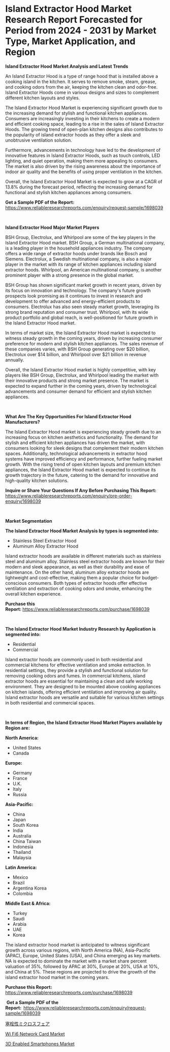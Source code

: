 <p><h1>Island Extractor Hood Market Research Report Forecasted for Period from 2024 -  2031 by Market Type, Market Application, and Region</h1></p><p><strong>Island Extractor Hood Market Analysis and Latest Trends</strong></p>
<p><p>An Island Extractor Hood is a type of range hood that is installed above a cooking island in the kitchen. It serves to remove smoke, steam, grease, and cooking odors from the air, keeping the kitchen clean and odor-free. Island Extractor Hoods come in various designs and sizes to complement different kitchen layouts and styles.</p><p>The Island Extractor Hood Market is experiencing significant growth due to the increasing demand for stylish and functional kitchen appliances. Consumers are increasingly investing in their kitchens to create a modern and efficient cooking space, leading to a rise in the sales of Island Extractor Hoods. The growing trend of open-plan kitchen designs also contributes to the popularity of island extractor hoods as they offer a sleek and unobtrusive ventilation solution.</p><p>Furthermore, advancements in technology have led to the development of innovative features in Island Extractor Hoods, such as touch controls, LED lighting, and quiet operation, making them more appealing to consumers. The market is also driven by the rising awareness about the importance of indoor air quality and the benefits of using proper ventilation in the kitchen.</p><p>Overall, the Island Extractor Hood Market is expected to grow at a CAGR of 13.8% during the forecast period, reflecting the increasing demand for functional and stylish kitchen appliances among consumers.</p></p>
<p><strong>Get a Sample PDF of the Report:&nbsp;</strong> <a href="https://www.reliableresearchreports.com/enquiry/request-sample/1698039">https://www.reliableresearchreports.com/enquiry/request-sample/1698039</a></p>
<p>&nbsp;</p>
<p><strong>Island Extractor Hood Major Market Players</strong></p>
<p><p>BSH Group, Electrolux, and Whirlpool are some of the key players in the Island Extractor Hood market. BSH Group, a German multinational company, is a leading player in the household appliances industry. The company offers a wide range of extractor hoods under brands like Bosch and Siemens. Electrolux, a Swedish multinational company, is also a major player in the market with its range of kitchen appliances including island extractor hoods. Whirlpool, an American multinational company, is another prominent player with a strong presence in the global market.</p><p>BSH Group has shown significant market growth in recent years, driven by its focus on innovation and technology. The company's future growth prospects look promising as it continues to invest in research and development to offer advanced and energy-efficient products to consumers. Electrolux has also seen steady market growth, leveraging its strong brand reputation and consumer trust. Whirlpool, with its wide product portfolio and global reach, is well-positioned for future growth in the Island Extractor Hood market.</p><p>In terms of market size, the Island Extractor Hood market is expected to witness steady growth in the coming years, driven by increasing consumer preference for modern and stylish kitchen appliances. The sales revenue of these companies varies, with BSH Group generating over $20 billion, Electrolux over $14 billion, and Whirlpool over $21 billion in revenue annually.</p><p>Overall, the Island Extractor Hood market is highly competitive, with key players like BSH Group, Electrolux, and Whirlpool leading the market with their innovative products and strong market presence. The market is expected to expand further in the coming years, driven by technological advancements and consumer demand for efficient and stylish kitchen appliances.</p></p>
<p>&nbsp;</p>
<p><strong>What Are The Key Opportunities For Island Extractor Hood Manufacturers?</strong></p>
<p><p>The Island Extractor Hood market is experiencing steady growth due to an increasing focus on kitchen aesthetics and functionality. The demand for stylish and efficient kitchen appliances has driven the market, with consumers looking for sleek designs that complement their modern kitchen spaces. Additionally, technological advancements in extractor hood systems have improved efficiency and performance, further fueling market growth. With the rising trend of open kitchen layouts and premium kitchen appliances, the Island Extractor Hood market is expected to continue its growth trajectory in the future, catering to the demand for innovative and high-quality kitchen solutions.</p></p>
<p><strong>Inquire or Share Your Questions If Any Before Purchasing This Report:</strong> <a href="https://www.reliableresearchreports.com/enquiry/pre-order-enquiry/1698039">https://www.reliableresearchreports.com/enquiry/pre-order-enquiry/1698039</a></p>
<p>&nbsp;</p>
<p><strong>Market Segmentation</strong></p>
<p><strong>The Island Extractor Hood Market Analysis by types is segmented into:</strong></p>
<p><ul><li>Stainless Steel Extractor Hood</li><li>Aluminum Alloy Extractor Hood</li></ul></p>
<p><p>Island extractor hoods are available in different materials such as stainless steel and aluminum alloy. Stainless steel extractor hoods are known for their modern and sleek appearance, as well as their durability and ease of maintenance. On the other hand, aluminum alloy extractor hoods are lightweight and cost-effective, making them a popular choice for budget-conscious consumers. Both types of extractor hoods offer effective ventilation and extraction of cooking odors and smoke, enhancing the overall kitchen experience.</p></p>
<p><strong>Purchase this Report:&nbsp;</strong><a href="https://www.reliableresearchreports.com/purchase/1698039">https://www.reliableresearchreports.com/purchase/1698039</a></p>
<p>&nbsp;</p>
<p><strong>The Island Extractor Hood Market Industry Research by Application is segmented into:</strong></p>
<p><ul><li>Residential</li><li>Commercial</li></ul></p>
<p><p>Island extractor hoods are commonly used in both residential and commercial kitchens for effective ventilation and smoke extraction. In residential settings, they provide a stylish and functional solution for removing cooking odors and fumes. In commercial kitchens, island extractor hoods are essential for maintaining a clean and safe working environment. They are designed to be mounted above cooking appliances on kitchen islands, offering efficient ventilation and improving air quality. Island extractor hoods are versatile and suitable for various kitchen settings in both residential and commercial spaces.</p></p>
<p>&nbsp;</p>
<p><strong>In terms of Region, the Island Extractor Hood Market Players available by Region are:</strong></p>
<p>
    <p> <strong> North America: </strong>
        <ul>
            <li>United States</li>
            <li>Canada</li>
        </ul>
        </p> 
    <p> <strong> Europe: </strong>
        <ul>
            <li>Germany</li>
            <li>France</li>
            <li>U.K.</li>
            <li>Italy</li>
            <li>Russia</li>
        </ul>
        </p> 
    <p> <strong> Asia-Pacific: </strong>
        <ul>
            <li>China</li>
            <li>Japan</li>
            <li>South Korea</li>
            <li>India</li>
            <li>Australia</li>
            <li>China Taiwan</li>
            <li>Indonesia</li>
            <li>Thailand</li>
            <li>Malaysia</li>
        </ul>
        </p> 
    <p> <strong> Latin America: </strong>
        <ul>
            <li>Mexico</li>
            <li>Brazil</li>
            <li>Argentina Korea</li>
            <li>Colombia</li>
        </ul>
        </p> 
    <p> <strong> Middle East & Africa: </strong>
        <ul>
            <li>Turkey</li>
            <li>Saudi</li>
            <li>Arabia</li>
            <li>UAE</li>
            <li>Korea</li>
        </ul>
    </p>
    </p>
<p><p>The island extractor hood market is anticipated to witness significant growth across various regions, with North America (NA), Asia-Pacific (APAC), Europe, United States (USA), and China emerging as key markets. NA is expected to dominate the market with a market share percent valuation of 35%, followed by APAC at 30%, Europe at 20%, USA at 10%, and China at 5%. These regions are projected to drive the growth of the island extractor hood market in the coming years.</p></p>
<p><strong>Purchase this Report: </strong><a href="https://www.reliableresearchreports.com/purchase/1698039">https://www.reliableresearchreports.com/purchase/1698039</a></p>
<p>&nbsp;<strong>Get a Sample PDF of the Report:&nbsp;&nbsp;</strong><a href="https://www.reliableresearchreports.com/enquiry/request-sample/1698039">https://www.reliableresearchreports.com/enquiry/request-sample/1698039</a></p>
<p><strong></strong></p>
<p><p><a href="https://github.com/jkjreqjscoxx7/Market-Research-Report-List-1/blob/main/40684564704.md">塞栓性ミクロスフェア</a></p><p><a href="https://issuu.com/reportprime-2/docs/wi-fi6-network-card-market-size-2030.pptx">Wi Fi6 Network Card Market</a></p><p><a href="https://issuu.com/reportprime-2/docs/3d-enabled-smartphones-market-size-2030.pptx">3D Enabled Smartphones Market</a></p></p>